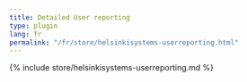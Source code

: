 ```yaml
---
title: Detailed User reporting
type: plugin
lang: fr
permalink: "/fr/store/helsinkisystems-userreporting.html"
---
```


{% include store/helsinkisystems-userreporting.md %}
